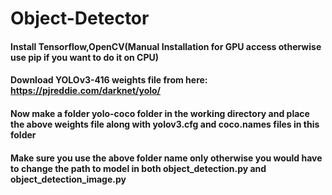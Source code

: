 # Object-Detector



#### Install Tensorflow,OpenCV(Manual Installation for GPU access otherwise use pip if you want to do it on CPU)

#### Download YOLOv3-416 weights file from here: https://pjreddie.com/darknet/yolo/

#### Now make a folder yolo-coco folder in the working directory and place the above weights file along with yolov3.cfg and coco.names files in this folder

#### Make sure you use the above folder name only otherwise you would have to change the path to model in both object_detection.py and object_detection_image.py

